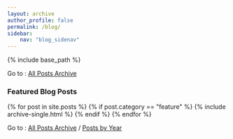 ```yaml
---
layout: archive
author_profile: false
permalink: /blog/
sidebar:
    nav: "blog_sidenav"
---
```


{% include base_path %}

Go to : [All Posts Archive](/blog_archive)

<h3 class="archive__subtitle">Featured Blog Posts</h3>

{% for post in site.posts %}
  {% if post.category == "feature" %}
    {% include archive-single.html %}
  {% endif %}
{% endfor %}

Go to : [All Posts Archive](/blog_archive) / [Posts by Year](/year-archive)
